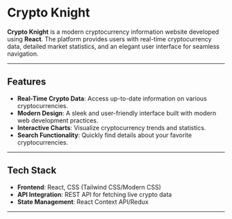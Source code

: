 # Crypto Knight

**Crypto Knight** is a modern cryptocurrency information website developed using **React**. The platform provides users with real-time cryptocurrency data, detailed market statistics, and an elegant user interface for seamless navigation.

---

## Features

- **Real-Time Crypto Data**: Access up-to-date information on various cryptocurrencies.
- **Modern Design**: A sleek and user-friendly interface built with modern web development practices.
- **Interactive Charts**: Visualize cryptocurrency trends and statistics.
- **Search Functionality**: Quickly find details about your favorite cryptocurrencies.

---

## Tech Stack

- **Frontend**: React, CSS (Tailwind CSS/Modern CSS)
- **API Integration**: REST API for fetching live crypto data
- **State Management**: React Context API/Redux

---



 
 
